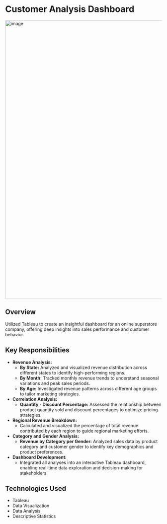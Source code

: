# Customer Analysis Dashboard
<img width="898" alt="image" src="https://github.com/MuhammadAhsanBughio/Customer-Analysis-Sales/assets/139073097/12288442-b752-4a66-a221-89e019b39adf">

## Overview
Utilized Tableau to create an insightful dashboard for an online superstore company, offering deep insights into sales performance and customer behavior.

## Key Responsibilities
- **Revenue Analysis:**
  - **By State:** Analyzed and visualized revenue distribution across different states to identify high-performing regions.
  - **By Month:** Tracked monthly revenue trends to understand seasonal variations and peak sales periods.
  - **By Age:** Investigated revenue patterns across different age groups to tailor marketing strategies.
- **Correlation Analysis:**
  - **Quantity - Discount Percentage:** Assessed the relationship between product quantity sold and discount percentages to optimize pricing strategies.
- **Regional Revenue Breakdown:**
  - Calculated and visualized the percentage of total revenue contributed by each region to guide regional marketing efforts.
- **Category and Gender Analysis:**
  - **Revenue by Category per Gender:** Analyzed sales data by product category and customer gender to identify key demographics and product preferences.
- **Dashboard Development:**
  - Integrated all analyses into an interactive Tableau dashboard, enabling real-time data exploration and decision-making for stakeholders.

## Technologies Used
- Tableau
- Data Visualization
- Data Analysis
- Descriptive Statistics
